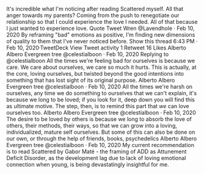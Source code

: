 It's incredible what I'm noticing after reading Scattered myself. All that anger towards my parents? Coming from the push to renegotiate our relationship so that I could experience the love I needed. All of that because I just wanted to experience love.
Quote Tweet
Wren
@Lavendhole
 · Feb 10, 2020
By reframing "bad" emotions as positive, I'm finding new dimensions of quality to them that I've never noticed before.
Show this thread
6:43 PM · Feb 10, 2020·TweetDeck
View Tweet activity
1
 Retweet
16
 Likes
Alberto Albero
Evergreen tree
@celestialboon
·
Feb 10, 2020
Replying to 
@celestialboon
All the times we're feeling bad for ourselves is because we care. We care about ourselves, we care so much it hurts. This is actually, at the core, loving ourselves, but twisted beyond the good intentions into something that has lost sight of its original purpose.
Alberto Albero
Evergreen tree
@celestialboon
·
Feb 10, 2020
All the times we're harsh on ourselves, any time we do something to ourselves that we can't explain, it's because we long to be loved; if you look for it, deep down you will find this as ultimate motive. The step, then, is to remind this part that *we* can love ourselves too.
Alberto Albero
Evergreen tree
@celestialboon
·
Feb 10, 2020
The desire to be loved by others is because we long to absorb the love of others, their methods, their ways, so that we can grow into a loving, individualized, mature self ourselves. But some of this can also be done on our own, or through the help of friends, books, psychedelics
Alberto Albero
Evergreen tree
@celestialboon
·
Feb 10, 2020
My current recommendation is to read Scattered by Gabor Maté - the framing of ADD as Attunement Deficit Disorder, as the development lag due to lack of loving emotional connection when young, is being devastatingly insightful for me.